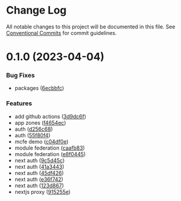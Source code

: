 # Change Log

All notable changes to this project will be documented in this file.
See [Conventional Commits](https://conventionalcommits.org) for commit guidelines.

# 0.1.0 (2023-04-04)


### Bug Fixes

* packages ([6ecbbfc](https://github.com/ocean-network-express/mcfe-demo/commit/6ecbbfcace637626a2d85e147d4d8b8024857ebf))


### Features

* add github actions ([3d9dc6f](https://github.com/ocean-network-express/mcfe-demo/commit/3d9dc6fc7dfdc968ac25d6087350a481fd3149aa))
* app zones ([f4654ec](https://github.com/ocean-network-express/mcfe-demo/commit/f4654eceea7ed8ac54feb5f9effc9c9300a3943d))
* auth ([d256c68](https://github.com/ocean-network-express/mcfe-demo/commit/d256c68af44a629ab3e3cac097cee73f47ca857a))
* auth ([55f80f4](https://github.com/ocean-network-express/mcfe-demo/commit/55f80f40460eb38e92cdb96189bd84a580f96e78))
* mcfe demo ([c04df0e](https://github.com/ocean-network-express/mcfe-demo/commit/c04df0e49aeb09cdb984c7690cf92e6ddfcf9919))
* module federation ([caafb83](https://github.com/ocean-network-express/mcfe-demo/commit/caafb833bf43dc49eb38176420070b7bcf00b46f))
* module federation ([e8f0445](https://github.com/ocean-network-express/mcfe-demo/commit/e8f04455511b1dd82cbab7933efada6fd095b94c))
* next auth ([9c5d45c](https://github.com/ocean-network-express/mcfe-demo/commit/9c5d45c632da078ed42e2665211d0c8d23e25e3e))
* next auth ([41a3443](https://github.com/ocean-network-express/mcfe-demo/commit/41a34431f1cf29b603ca63fb4f8938b49485d672))
* next auth ([45df426](https://github.com/ocean-network-express/mcfe-demo/commit/45df426fb5e7a5e2490a9684daaf0b2cd1d70b03))
* next auth ([e36f742](https://github.com/ocean-network-express/mcfe-demo/commit/e36f74204404c91c246f43c8c20e561e954ffeec))
* next auth ([123d867](https://github.com/ocean-network-express/mcfe-demo/commit/123d8670e39bfb17a66bd069b6f4d41897270aea))
* nextjs proxy ([915255e](https://github.com/ocean-network-express/mcfe-demo/commit/915255e0696c7f52ab51c873fad3a55f49435f87))
